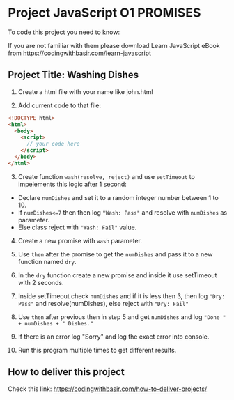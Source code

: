 # Project JavaScript O1 PROMISES

To code this project you need to know:

If you are not familiar with them please download Learn JavaScript eBook from https://codingwithbasir.com/learn-javascript

## Project Title: Washing Dishes

1. Create a html file with your name like john.html

2. Add current code to that file:

```html
<!DOCTYPE html>
<html>
  <body>
    <script>
      // your code here
    </script>
  </body>
</html>
```

3. Create function `wash(resolve, reject)` and use `setTimeout` to impelements this logic after 1 second:

- Declare `numDishes` and set it to a random integer number between 1 to 10.
- If `numDishes<=7` then then log `"Wash: Pass"` and resolve with `numDishes` as parameter.
- Else class reject with `"Wash: Fail"` value.

4. Create a new promise with `wash` parameter.

5. Use `then` after the promise to get the `numDishes` and pass it to a new function named `dry`.

6. In the `dry` function create a new promise and inside it use setTimeout with 2 seconds.

7. Inside setTimeout check `numDishes` and if it is less then 3, then log `"Dry: Pass"` and resolve(numDishes), else reject with `"Dry: Fail"`

8. Use `then` after previous then in step 5 and get `numDishes` and log `"Done " + numDishes + " Dishes."`

9. If there is an error log "Sorry" and log the exact error into console.

10. Run this program multiple times to get different results.

## How to deliver this project

Check this link: https://codingwithbasir.com/how-to-deliver-projects/

